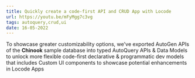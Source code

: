 ```yaml
---
title: Quickly create a code-first API and CRUD App with Locode
url: https://youtu.be/mFyMgg7c3vg
tags: autoquery,crud,ui
date: 16-05-2022
---
```


To showcase greater customizability options, we've exported AutoGen APIs of the **Chinook** sample database into typed AutoQuery APIs 
& Data Models to unlock more flexible code-first declarative & programmatic dev models that includes Custom UI components 
to showcase potential enhancements in Locode Apps